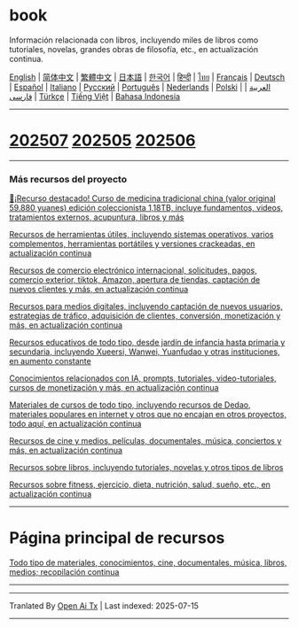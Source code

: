 # book
Información relacionada con libros, incluyendo miles de libros como tutoriales, novelas, grandes obras de filosofía, etc., en actualización continua.

[English](https://openaitx.github.io/view.html?user=mswnlz&project=book&lang=en) | [简体中文](https://openaitx.github.io/view.html?user=mswnlz&project=book&lang=zh-CN) | [繁體中文](https://openaitx.github.io/view.html?user=mswnlz&project=book&lang=zh-TW) | [日本語](https://openaitx.github.io/view.html?user=mswnlz&project=book&lang=ja) | [한국어](https://openaitx.github.io/view.html?user=mswnlz&project=book&lang=ko) | [हिन्दी](https://openaitx.github.io/view.html?user=mswnlz&project=book&lang=hi) | [ไทย](https://openaitx.github.io/view.html?user=mswnlz&project=book&lang=th) | [Français](https://openaitx.github.io/view.html?user=mswnlz&project=book&lang=fr) | [Deutsch](https://openaitx.github.io/view.html?user=mswnlz&project=book&lang=de) | [Español](https://openaitx.github.io/view.html?user=mswnlz&project=book&lang=es) | [Italiano](https://openaitx.github.io/view.html?user=mswnlz&project=book&lang=it) | [Русский](https://openaitx.github.io/view.html?user=mswnlz&project=book&lang=ru) | [Português](https://openaitx.github.io/view.html?user=mswnlz&project=book&lang=pt) | [Nederlands](https://openaitx.github.io/view.html?user=mswnlz&project=book&lang=nl) | [Polski](https://openaitx.github.io/view.html?user=mswnlz&project=book&lang=pl) | [العربية](https://openaitx.github.io/view.html?user=mswnlz&project=book&lang=ar) | [فارسی](https://openaitx.github.io/view.html?user=mswnlz&project=book&lang=fa) | [Türkçe](https://openaitx.github.io/view.html?user=mswnlz&project=book&lang=tr) | [Tiếng Việt](https://openaitx.github.io/view.html?user=mswnlz&project=book&lang=vi) | [Bahasa Indonesia](https://openaitx.github.io/view.html?user=mswnlz&project=book&lang=id)

----------------
# [202507](https://raw.githubusercontent.com/mswnlz/book/main/202507.md) [202505](https://raw.githubusercontent.com/mswnlz/book/main/202505.md) [202506](https://raw.githubusercontent.com/mswnlz/book/main/202506.md)


---------------
### Más recursos del proyecto

[🎁¡Recurso destacado! Curso de medicina tradicional china (valor original 59.880 yuanes) edición coleccionista 1,18TB, incluye fundamentos, videos, tratamientos externos, acupuntura, libros y más](https://github.com/mswnlz/chinese-traditional)

[Recursos de herramientas útiles, incluyendo sistemas operativos, varios complementos, herramientas portátiles y versiones crackeadas, en actualización continua](https://github.com/mswnlz/tools)


[Recursos de comercio electrónico internacional, solicitudes, pagos, comercio exterior, tiktok, Amazon, apertura de tiendas, captación de nuevos clientes y más, en actualización continua](https://github.com/mswnlz/cross-border)

[Recursos para medios digitales, incluyendo captación de nuevos usuarios, estrategias de tráfico, adquisición de clientes, conversión, monetización y más, en actualización continua](https://github.com/mswnlz/self-media)

[Recursos educativos de todo tipo, desde jardín de infancia hasta primaria y secundaria, incluyendo Xueersi, Wanwei, Yuanfudao y otras instituciones, en aumento constante](https://github.com/mswnlz/edu-knowlege)

[Conocimientos relacionados con IA, prompts, tutoriales, video-tutoriales, cursos de monetización y más, en actualización continua](https://github.com/mswnlz/AIknowledge)

[Materiales de cursos de todo tipo, incluyendo recursos de Dedao, materiales populares en internet y otros que no encajan en otros proyectos, todo aquí, en actualización continua](https://github.com/mswnlz/curriculum)

[Recursos de cine y medios, películas, documentales, música, conciertos y más, en actualización continua](https://github.com/mswnlz/movies)

[Recursos sobre libros, incluyendo tutoriales, novelas y otros tipos de libros](https://github.com/mswnlz/book)

[Recursos sobre fitness, ejercicio, dieta, nutrición, salud, sueño, etc., en actualización continua](https://github.com/mswnlz/healthy)

---------------

# Página principal de recursos
[Todo tipo de materiales, conocimientos, cine, documentales, música, libros, medios; recopilación continua](https://github.com/mswnlz)

---------------


---

Tranlated By [Open Ai Tx](https://github.com/OpenAiTx/OpenAiTx) | Last indexed: 2025-07-15

---